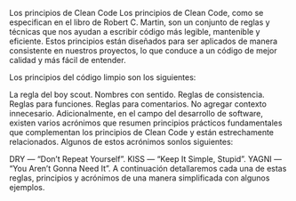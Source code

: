Los principios de Clean Code
Los principios de Clean Code, como se especifican en el libro de Robert C. Martin, son un conjunto de reglas y técnicas que nos ayudan a escribir código más legible, mantenible y eficiente. Estos principios están diseñados para ser aplicados de manera consistente en nuestros proyectos, lo que conduce a un código de mejor calidad y más fácil de entender.

Los principios del código limpio son los siguientes:

La regla del boy scout.
Nombres con sentido.
Reglas de consistencia.
Reglas para funciones.
Reglas para comentarios.
No agregar contexto innecesario.
Adicionalmente, en el campo del desarrollo de software, existen varios acrónimos que resumen principios prácticos fundamentales que complementan los principios de Clean Code y están estrechamente relacionados. Algunos de estos acrónimos sonlos siguientes:

DRY — “Don’t Repeat Yourself”.
KISS — “Keep It Simple, Stupid”.
YAGNI — “You Aren’t Gonna Need It”.
A continuación detallaremos cada una de estas reglas, principios y acrónimos de una manera simplificada con algunos ejemplos.